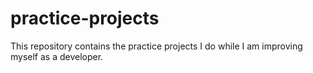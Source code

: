 # practice-projects
This repository contains the practice projects I do while I am improving myself as a developer.
